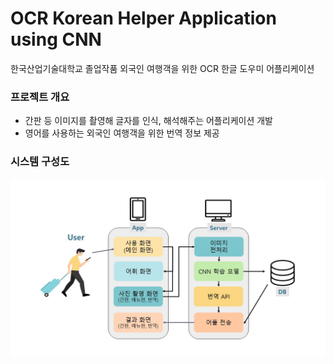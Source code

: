 # OCR Korean Helper Application using CNN
한국산업기술대학교 졸업작품
외국인 여행객을 위한 OCR 한글 도우미 어플리케이션

### 프로젝트 개요
+ 간판 등 이미지를 촬영해 글자를 인식, 해석해주는 어플리케이션 개발
+ 영어를 사용하는 외국인 여행객을 위한 번역 정보 제공

### 시스템 구성도
<img src = "https://github.com/JISOONLEE/OCR-Korean-Helper-Application-using-CNN/blob/master/img/%EC%8B%9C%EC%8A%A4%ED%85%9C%20%EA%B5%AC%EC%84%B1%EB%8F%84.JPG">
